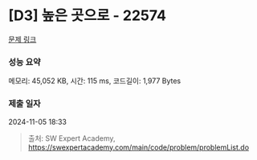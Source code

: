 # [D3] 높은 곳으로 - 22574 

[문제 링크](https://swexpertacademy.com/main/code/problem/problemDetail.do?contestProbId=AZIieDaq5AEDFAXd) 

### 성능 요약

메모리: 45,052 KB, 시간: 115 ms, 코드길이: 1,977 Bytes

### 제출 일자

2024-11-05 18:33



> 출처: SW Expert Academy, https://swexpertacademy.com/main/code/problem/problemList.do